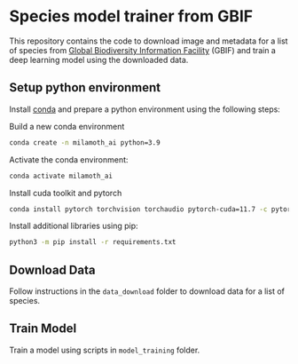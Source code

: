 # Species model trainer from GBIF 

This repository contains the code to download image and metadata for a list of species from [Global Biodiversity Information Facility](https://www.gbif.org/) (GBIF) and train a deep learning model using the downloaded data.

## Setup python environment
Install [conda](https://docs.conda.io/projects/conda/en/latest/user-guide/install/index.html) and prepare a python environment using the following steps:

Build a new conda environment
```bash
conda create -n milamoth_ai python=3.9
```

Activate the conda environment:
```bash
conda activate milamoth_ai
```

Install cuda toolkit and pytorch
```bash
conda install pytorch torchvision torchaudio pytorch-cuda=11.7 -c pytorch -c nvidia
```

Install additional libraries using pip:

```bash
python3 -m pip install -r requirements.txt
```

## Download Data
Follow instructions in the `data_download` folder to download data for a list of species.

## Train Model
Train a model using scripts in `model_training` folder.

